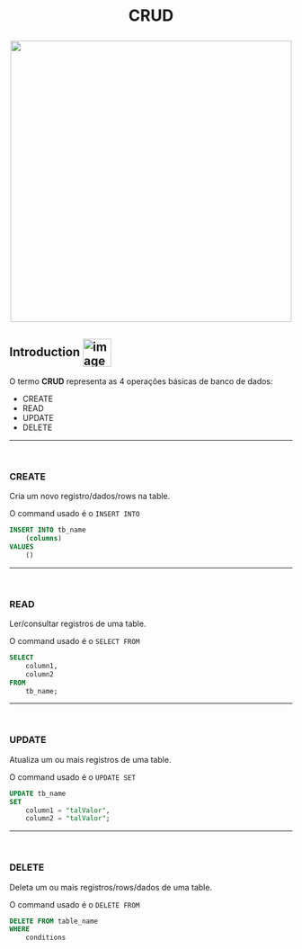 <h1 align="center">
    <p>CRUD</p>
    <img src="https://devporai.com.br/wp-content/uploads/2021/01/O-que-e-CRUD-740x414.jpg" width="500x">
</h1>


## Introduction <img src="https://cdn-icons-png.flaticon.com/512/1436/1436664.png" alt="imagem" width="50px" align="center">
O termo **CRUD** representa as 4 operações básicas de banco de dados:

- CREATE
- READ
- UPDATE
- DELETE

<hr>
<br>

### CREATE
Cria um novo registro/dados/rows na table. 

O command usado é o `INSERT INTO`
```sql
INSERT INTO tb_name
    (columns)
VALUES
    ()
```

<hr>
<br>

### READ
Ler/consultar registros de uma table.

O command usado é o `SELECT FROM`

```sql
SELECT
    column1,
    column2
FROM
    tb_name;
```
<hr>
<br>

### UPDATE
Atualiza um ou mais registros de uma table.

O command usado é o `UPDATE SET`
```sql
UPDATE tb_name
SET
    column1 = "talValor",
    column2 = "talValor";
```

<hr>
<br>

### DELETE
Deleta um ou mais registros/rows/dados de uma table. 

O command usado é o `DELETE FROM`
```sql
DELETE FROM table_name
WHERE
    conditions
```